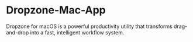 # Dropzone-Mac-App
Dropzone for macOS is a powerful productivity utility that transforms drag-and-drop into a fast, intelligent workflow system.

